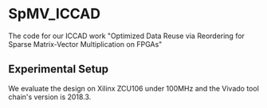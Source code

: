 # SpMV_ICCAD
The code for our ICCAD work "Optimized Data Reuse via Reordering for Sparse Matrix-Vector Multiplication on FPGAs"

## Experimental Setup
We evaluate the design on Xilinx ZCU106 under 100MHz and the Vivado tool chain's version is 2018.3.
